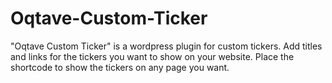 # Oqtave-Custom-Ticker
"Oqtave Custom Ticker" is a wordpress plugin for custom tickers. Add titles and links for the tickers you want to show on your website. Place the shortcode to show the tickers on any page you want.
